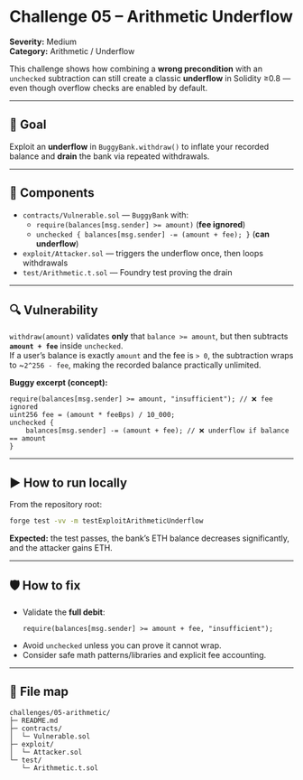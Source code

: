 # Challenge 05 – Arithmetic Underflow

**Severity:** Medium  
**Category:** Arithmetic / Underflow

This challenge shows how combining a **wrong precondition** with an `unchecked` subtraction can still create a classic **underflow** in Solidity ≥0.8 — even though overflow checks are enabled by default.

---

## 🎯 Goal
Exploit an **underflow** in `BuggyBank.withdraw()` to inflate your recorded balance and **drain** the bank via repeated withdrawals.

---

## 🧩 Components
- `contracts/Vulnerable.sol` — `BuggyBank` with:
  - `require(balances[msg.sender] >= amount)` (**fee ignored**)
  - `unchecked { balances[msg.sender] -= (amount + fee); }` (**can underflow**)
- `exploit/Attacker.sol` — triggers the underflow once, then loops withdrawals
- `test/Arithmetic.t.sol` — Foundry test proving the drain

---

## 🔍 Vulnerability
`withdraw(amount)` validates **only** that `balance >= amount`, but then subtracts **`amount + fee`** inside `unchecked`.  
If a user’s balance is exactly `amount` and the fee is `> 0`, the subtraction wraps to ~`2^256 - fee`, making the recorded balance practically unlimited.

**Buggy excerpt (concept):**
```solidity
require(balances[msg.sender] >= amount, "insufficient"); // ❌ fee ignored
uint256 fee = (amount * feeBps) / 10_000;
unchecked {
    balances[msg.sender] -= (amount + fee); // ❌ underflow if balance == amount
}
```

---

## ▶️ How to run locally
From the repository root:
```bash
forge test -vv -m testExploitArithmeticUnderflow
```

**Expected:** the test passes, the bank’s ETH balance decreases significantly, and the attacker gains ETH.

---

## 🛡️ How to fix
- Validate the **full debit**:
  ```solidity
  require(balances[msg.sender] >= amount + fee, "insufficient");
  ```
- Avoid `unchecked` unless you can prove it cannot wrap.
- Consider safe math patterns/libraries and explicit fee accounting.

---

## 📂 File map
```text
challenges/05-arithmetic/
├─ README.md
├─ contracts/
│  └─ Vulnerable.sol
├─ exploit/
│  └─ Attacker.sol
└─ test/
   └─ Arithmetic.t.sol
```

